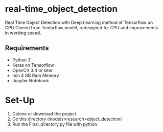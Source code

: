 # real-time_object_detection
Real Time Object Detection with Deep Learning method of Tensorflow on CPU
Cloned from Tenforflow model, redesigned for CPU and improvements in working speed.


## Requirements
- Python 3
- Keras on Tensorflow 
- OpenCV 3.4 or later
- min 4 GB Ram Memory
- Jupyter Notebook

# Set-Up

1. Colone or download the project
2. Go this directory (models>research>object_detection)
3. Run the Final_directory.py file with python